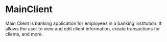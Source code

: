 # MainClient
Main Client is banking application for employees in a banking institution. It allows the user to view and edit client information, create transactions for clients, and more.
